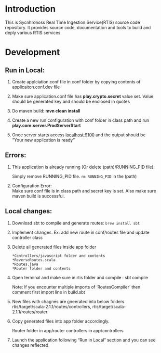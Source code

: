 # Introduction

This is Sycnhronoss Real Time Ingestion Service(RTIS) source code
repository. It provides source code, documentation and tools to build
and deply various RTIS services

#   Development



##  Run in Local:

 1. Create applciation.conf file in conf folder by copying contents of
    applicaiton.conf.dev file
 2. Make sure application.conf file has **play.crypto.secret** value set. 
    Value should be generated key and should be enclosed in quotes
 3. Do maven build: **mvn clean install**
 4. Create a new run configuration with conf folder in class path and run
    **play.core.server.ProdServerStart**
    
 5. Once server starts access [localhost:9100](http://localhost:9100) and
    the output should be "Your new application is ready”




    
## Errors:
 
 1. This application is already running (Or delete (path)/RUNNING_PID file):
    
    Simply remove RUNNING_PID file. `rm RUNNING_PID` in the (path)
    
 2. Configuration Error:  
    Make sure conf file is in class path and secret key is set. 
    Also make sure maven build is successful.



    
    
 
## Local changes:
 
 1. Download sbt to compile and generate routes:  `brew install sbt`
 2. Implement changes. 
    Ex: add new route in conf/routes file and update controller class
 3. Delete all generated files inside app folder
 
		*Controllers/javascript folder and contents
		*ReverseRoutes.scala
		*Routes.java
		*Router folder and contents

 4. Open terminal and make sure in rtis folder and compile : sbt compile 
 
	 Note: If you encounter multiple imports of ‘RoutesCompiler’ 
	 then comment first import line in build.sbt
 
 5. New files with chagnes are gneerated into below folders 
      rtis/target/scala-2.1.1/routes/controllers, 
      rtis/target/scala-2.1.1/routes/router  
      
 6. Copy generated files into app folder accordingly.
 
    Router folder in app/router
    controllers in app/controllers
 
 
 7. Launch the application following “Run in Local” section and you can see changes reflected.
 
 
 
		

